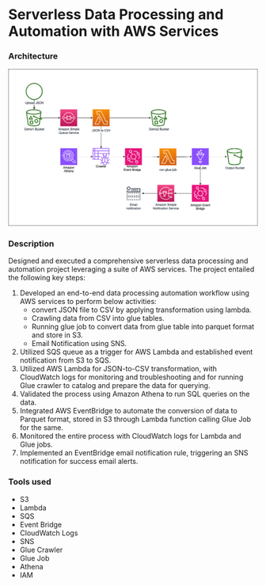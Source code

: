 <h1>Serverless Data Processing and Automation with AWS Services</h1>


<p><h3>Architecture</h3>
<img src="https://github.com/MithileshSanam/AWS/blob/main/files/Project_architecture.jpg?raw=true alt="Search for S3">
</p>

<p><h3>Description</h3>

Designed and executed a comprehensive serverless data processing and automation project leveraging a suite of AWS services. The project entailed the following key steps:
<ol>
<li>Developed an end-to-end data processing automation workflow using AWS services to perform below activities:
<ul>

<li>convert JSON file to CSV by applying transformation using lambda.</li>
<li>Crawling data from CSV into glue tables.</li>
<li>Running glue job to convert data from glue table into parquet format and store in S3.</li>
<li>Email Notification using SNS.</li>

</ul>
</li>
<li>Utilized SQS queue as a trigger for AWS Lambda and established event notification from S3 to SQS.</li>
<li>Utilized AWS Lambda for JSON-to-CSV transformation, with CloudWatch logs for monitoring and troubleshooting and for running Glue crawler to catalog and prepare the data for querying.</li>
<li>Validated the process using Amazon Athena to run SQL queries on the data.</li>
<li>Integrated AWS EventBridge to automate the conversion of data to Parquet format, stored in S3 through Lambda function calling Glue Job for the same.</li>
<li>Monitored the entire process with CloudWatch logs for Lambda and Glue jobs.</li>
<li>Implemented an EventBridge email notification rule, triggering an SNS notification for success email alerts.</li>

</ol></p>

<p><h3>Tools used</h3>
<ul>
<li>S3</li>
<li>Lambda</li>
<li>SQS</li>
<li>Event Bridge</li>
<li>CloudWatch Logs</li>
<li>SNS</li>
<li>Glue Crawler</li>
<li>Glue Job</li>
<li>Athena</li>
<li>IAM</li>
</ul>
</p>
